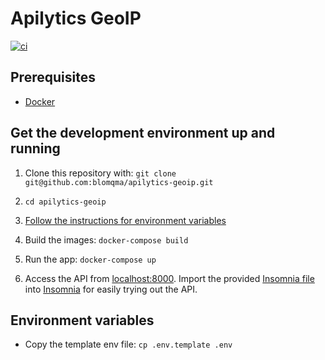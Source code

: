 # Apilytics GeoIP

[![ci](https://github.com/blomqma/apilytics-geoip/actions/workflows/ci.yml/badge.svg)](https://github.com/blomqma/apilytics-geoip/actions)

## Prerequisites

- [Docker](https://www.docker.com)

## Get the development environment up and running

1. Clone this repository with: `git clone git@github.com:blomqma/apilytics-geoip.git`

2. `cd apilytics-geoip`

3. [Follow the instructions for environment variables](#environment-variables)

4. Build the images: `docker-compose build`

5. Run the app: `docker-compose up`

6. Access the API from [localhost:8000](http://localhost:8000).
   Import the provided [Insomnia file](./Insomnia.yaml) into [Insomnia](https://insomnia.rest/download) for easily trying out the API.

## Environment variables

- Copy the template env file: `cp .env.template .env`
